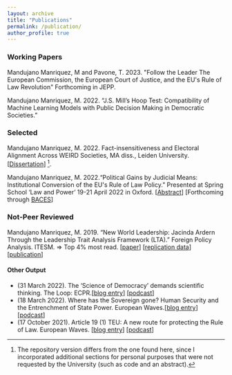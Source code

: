 ```yaml
---
layout: archive
title: "Publications"
permalink: /publication/
author_profile: true
---
```

### Working Papers

Mandujano Manriquez, M and Pavone, T. 2023. "Follow the Leader The European Commission, the European Court of Justice, and the EU's Rule of Law Revolution" Forthcoming in JEPP.

Mandujano Manriquez, M. 2022. “J.S. Mill’s Hoop Test: Compatibility of Machine Learning Models with Public Decision Making in Democratic Societies.”

### Selected
Mandujano Manriquez, M. 2022. Fact-insensitiveness and Electoral Alignment Across WEIRD Societies, MA diss., Leiden University.
[[Dissertation](\assets\files\mmm_electoralaligment-weirdsocieties_2022.pdf)] [^1].


Mandujano Manriquez, M. 2022.“Political Gains by Judicial Means: Institutional Conversion of the EU's Rule of Law Policy.” Presented at Spring School ‘Law and Power’ 19-21 April 2022 in Oxford.
[[Abstract](/assets/files/mmm_politicalgainsbyjudicialmeans_2022.pdf)] [Forthcoming through [BACES](https://www.upf.edu/web/baces/baces-working-papers)]

### Not-Peer Reviewed

Mandujano Manriquez, M. 2019. “New World Leadership: Jacinda Ardern Through the Leadership Trait Analysis Framework (LTA).” Foreign Policy Analysis. ITESM.
⇒ Top 4% most read.
[[paper](/assets/files/mmm_lta-JacindaArdern_2019.pdf)] [[replication data](/assets/files/jacinda-ardern-lta-general.xlsx)] [[publication](https://www.academia.edu/39164271/New_World_Leadership_Jacinda_Ardern_Through_the_Leadership_Trait_Analysis?source=swp_share)]

#### Other Output

- (31 March 2022). The ‘Science of Democracy’ demands scientific thinking. The Loop: ECPR.[[blog entry](https://theloop.ecpr.eu/the-science-of-democracy-demands-scientific-thinking/)] [[podcast](https://open.spotify.com/episode/2pLmHKezq2ZcEo38QHtYim)]
- (18 March 2022). Where has the Sovereign gone? Human Security and the Entrenchment of State Power. European Waves.[[blog entry](https://www.europeanwaves.com/beyond-europe/where-has-the-sovereign-gone-human-security-and-the-entrenchment-of-state-power/)] [[podcast](https://open.spotify.com/episode/3aCgBBvsN3b9ipZwmbIeOJ?si=FgPEfQveQ9i44qnsxhd5Ng)]
- (17 October 2021). Article 19 (1) TEU: A new route for protecting the Rule of Law. European Waves.
  [[blog entry](https://www.europeanwaves.com/on-the-continent/article-19-1-tfeu-a-new-route-for-protecting-the-rule-of-law/)] [[podcast](https://open.spotify.com/episode/1ZeeL7pWIomEdBHywGue1G?si=9pQ3YIMeRRGt5ifbKMTBeA)]

[^1]: The repository version differs from the one found here, since I incorporated additional sections for personal purposes that were not requested by the University (such as code and an abstract).
